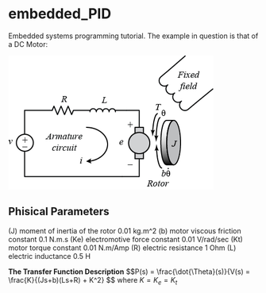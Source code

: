 # embedded_PID

Embedded systems programming tutorial. The example in question is that of a 
DC Motor:

![alt text](./docs/motor.png "DC Motor")

## Phisical Parameters

(J)     moment of inertia of the rotor     0.01 kg.m^2
(b)     motor viscous friction constant    0.1 N.m.s
(Ke)    electromotive force constant       0.01 V/rad/sec
(Kt)    motor torque constant              0.01 N.m/Amp
(R)     electric resistance                1 Ohm
(L)     electric inductance                0.5 H

**The Transfer Function Description**
$$P(s) = \frac{\dot{\Theta}(s)}{V(s) = \frac{K}{(Js+b)(Ls+R) + K^2} $$
where $K = K_e = K_t$
